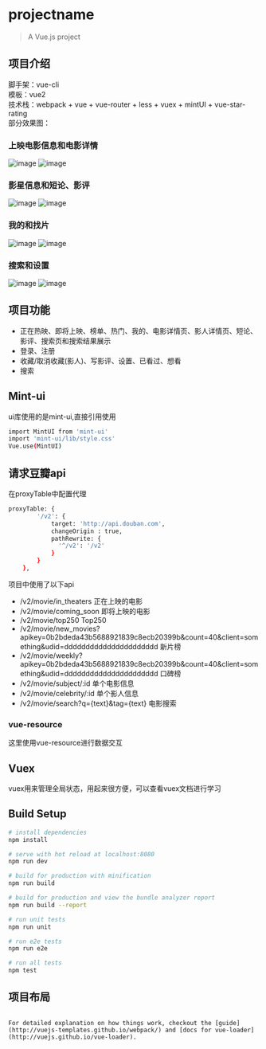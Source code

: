 # projectname

> A Vue.js project

## 项目介绍

脚手架：vue-cli</br>
模板：vue2</br>
技术栈：webpack + vue + vue-router + less + vuex + mintUI + vue-star-rating</br>
部分效果图：</br>
### 上映电影信息和电影详情
![image](https://github.com/Anni4031/FilmApp/blob/master/gif/Received.gif)
![image](https://github.com/Anni4031/FilmApp/blob/master/gif/movieMsg.gif)
### 影星信息和短论、影评
![image](https://github.com/Anni4031/FilmApp/blob/master/gif/starMsg.gif)
![image](https://github.com/Anni4031/FilmApp/blob/master/gif/comment.gif)
### 我的和找片
![image](https://github.com/Anni4031/FilmApp/blob/master/gif/my.gif)
![image](https://github.com/Anni4031/FilmApp/blob/master/gif/eye.gif)
### 搜索和设置
![image](https://github.com/Anni4031/FilmApp/blob/master/gif/search.gif)
![image](https://github.com/Anni4031/FilmApp/blob/master/gif/set.gif)


## 项目功能

- 正在热映、即将上映、榜单、热门、我的、电影详情页、影人详情页、短论、影评、搜索页和搜索结果展示
- 登录、注册
- 收藏/取消收藏(影人)、写影评、设置、已看过、想看
- 搜索

## Mint-ui

ui库使用的是mint-ui,直接引用使用
``` bash
import MintUI from 'mint-ui'
import 'mint-ui/lib/style.css'
Vue.use(MintUI)
```
## 请求豆瓣api

在proxyTable中配置代理
``` bash
proxyTable: {
        '/v2': {
            target: 'http://api.douban.com',
            changeOrigin : true,
            pathRewrite: {
              '^/v2': '/v2'
            }
        }
    },
```
项目中使用了以下api
- /v2/movie/in_theaters 正在上映的电影
- /v2/movie/coming_soon 即将上映的电影
- /v2/movie/top250 Top250
- /v2/movie/new_movies?apikey=0b2bdeda43b5688921839c8ecb20399b&count=40&client=something&udid=dddddddddddddddddddddd 新片榜
- /v2/movie/weekly?apikey=0b2bdeda43b5688921839c8ecb20399b&count=40&client=something&udid=dddddddddddddddddddddd 口碑榜
- /v2/movie/subject/:id  单个电影信息
- /v2/movie/celebrity/:id  单个影人信息
- /v2/movie/search?q={text}&tag={text} 电影搜索

### vue-resource

这里使用vue-resource进行数据交互

## Vuex

vuex用来管理全局状态，用起来很方便，可以查看vuex文档进行学习

## Build Setup

``` bash
# install dependencies
npm install

# serve with hot reload at localhost:8080
npm run dev

# build for production with minification
npm run build

# build for production and view the bundle analyzer report
npm run build --report

# run unit tests
npm run unit

# run e2e tests
npm run e2e

# run all tests
npm test
```
## 项目布局
```

For detailed explanation on how things work, checkout the [guide](http://vuejs-templates.github.io/webpack/) and [docs for vue-loader](http://vuejs.github.io/vue-loader).
